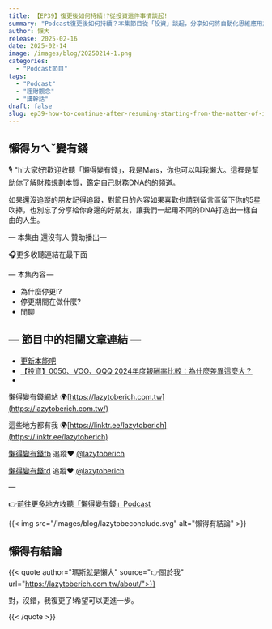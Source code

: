 ```yaml
---
title: 【EP39】復更後如何持續!?從投資這件事情談起!
summary: "Podcast復更後如何持續？本集節目從「投資」談起，分享如何將自動化思維應用於生活與理財，並探討在停更期間的學習與成長。一起來聽聽如何透過紀律與心態調整，讓投資與生活都能持續前進。"
author: 懶大
release: 2025-02-16
date: 2025-02-14
image: /images/blog/20250214-1.png
categories:
  - "Podcast節目"
tags:
  - "Podcast"
  - "理財觀念"
  - "講幹話"
draft: false
slug: ep39-how-to-continue-after-resuming-starting-from-the-matter-of-investment
---
```


## 懶得ㄉㄟˇ變有錢

🎙️ "hi大家好!歡迎收聽「懶得變有錢」，我是Mars，你也可以叫我懶大。這裡是幫助你了解財務規劃本質，鑑定自己財務DNA的的頻道。

如果還沒追蹤的朋友記得追蹤，對節目的內容如果喜歡也請到留言區留下你的5星吹捧，也別忘了分享給你身邊的好朋友，讓我們一起用不同的DNA打造出一樣自由的人生。

— 本集由 還沒有人 贊助播出—

🎧更多收聽連結在最下面

— 本集內容 —

- 為什麼停更!?
- 停更期間在做什麼?
- 閒聊

## — 節目中的相關文章連結 —

- [更新本能吧](https://www.threads.net/@lazytoberich/post/DGCMOFcSpjy?xmt=AQGz0iFkOVAdvhaat9UlTPTQmkMctpmFO88u_KYPcIOYdg)
- [【投資】0050、VOO、QQQ 2024年度報酬率比較：為什麼差異這麼大？](https://lazytoberich.com.tw/blog/investmentcomparison-of-the-2024-annual-returns-of-0050-voo-and-qqq-why-is-there-such-a-big-difference/)
-

懶得變有錢網站 🌍[https://lazytoberich.com.tw](https://lazytoberich.com.tw/)

這些地方都有我 🌍[https://linktr.ee/lazytoberich](https://linktr.ee/lazytoberich)

[懶得變有錢fb](https://www.facebook.com/lazytoberich) 追蹤❤️ [@lazytoberich](https://www.facebook.com/lazytoberich)

[懶得變有錢td](https://www.threads.net/@lazytoberich) 追蹤❤️ [@lazytoberich](https://www.threads.net/@lazytoberich)

—

👉[前往更多地方收聽「懶得變有錢」Podcast](https://solink.soundon.fm/lazytoberich)

{{< img src="/images/blog/lazytobeconclude.svg" alt="懶得有結論" >}}

## 懶得有結論

{{< quote author="瑪斯就是懶大" source="👉關於我" url="https://lazytoberich.com.tw/about/">}}

對，沒錯，我復更了!希望可以更進一步。

{{< /quote >}}
